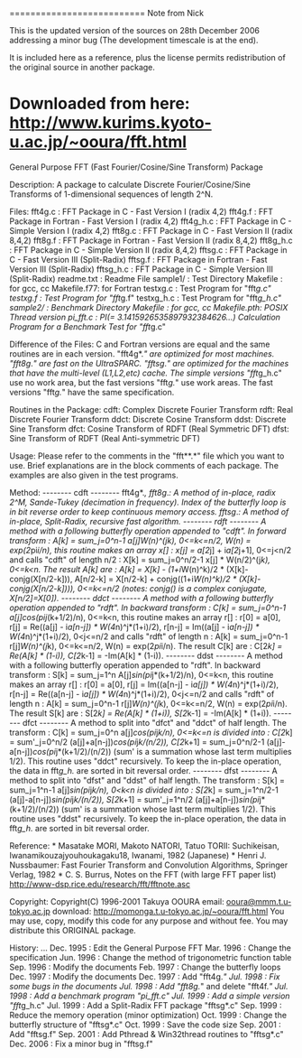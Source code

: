 ==========================
Note from Nick

This is the updated version of the sources on 28th December 2006 addressing a
minor bug (The development timescale is at the end).

It is included here as a reference, plus the license permits redistribution of
the original source in another package.

Downloaded from here:
http://www.kurims.kyoto-u.ac.jp/~ooura/fft.html
==========================

General Purpose FFT (Fast Fourier/Cosine/Sine Transform) Package

Description:
    A package to calculate Discrete Fourier/Cosine/Sine Transforms of
    1-dimensional sequences of length 2^N.

Files:
    fft4g.c    : FFT Package in C       - Fast Version   I   (radix 4,2)
    fft4g.f    : FFT Package in Fortran - Fast Version   I   (radix 4,2)
    fft4g_h.c  : FFT Package in C       - Simple Version I   (radix 4,2)
    fft8g.c    : FFT Package in C       - Fast Version   II  (radix 8,4,2)
    fft8g.f    : FFT Package in Fortran - Fast Version   II  (radix 8,4,2)
    fft8g_h.c  : FFT Package in C       - Simple Version II  (radix 8,4,2)
    fftsg.c    : FFT Package in C       - Fast Version   III (Split-Radix)
    fftsg.f    : FFT Package in Fortran - Fast Version   III (Split-Radix)
    fftsg_h.c  : FFT Package in C       - Simple Version III (Split-Radix)
    readme.txt : Readme File
    sample1/   : Test Directory
        Makefile    : for gcc, cc
        Makefile.f77: for Fortran
        testxg.c    : Test Program for "fft*g.c"
        testxg.f    : Test Program for "fft*g.f"
        testxg_h.c  : Test Program for "fft*g_h.c"
    sample2/   : Benchmark Directory
        Makefile    : for gcc, cc
        Makefile.pth: POSIX Thread version
        pi_fft.c    : PI(= 3.1415926535897932384626...) Calculation Program
                      for a Benchmark Test for "fft*g.c"

Difference of the Files:
    C and Fortran versions are equal and
    the same routines are in each version.
    "fft4g*.*" are optimized for most machines.
    "fft8g*.*" are fast on the UltraSPARC.
    "fftsg*.*" are optimized for the machines that
    have the multi-level (L1,L2,etc) cache.
    The simple versions "fft*g_h.c" use no work area, but
    the fast versions "fft*g.*" use work areas.
    The fast versions "fft*g.*" have the same specification.

Routines in the Package:
    cdft: Complex Discrete Fourier Transform
    rdft: Real Discrete Fourier Transform
    ddct: Discrete Cosine Transform
    ddst: Discrete Sine Transform
    dfct: Cosine Transform of RDFT (Real Symmetric DFT)
    dfst: Sine Transform of RDFT (Real Anti-symmetric DFT)

Usage:
    Please refer to the comments in the "fft**.*" file which
    you want to use. Brief explanations are in the block
    comments of each package. The examples are also given in
    the test programs.

Method:
    -------- cdft --------
    fft4g*.*, fft8g*.*:
        A method of in-place, radix 2^M, Sande-Tukey (decimation in
        frequency). Index of the butterfly loop is in bit
        reverse order to keep continuous memory access.
    fftsg*.*:
        A method of in-place, Split-Radix, recursive fast
        algorithm.
    -------- rdft --------
    A method with a following butterfly operation appended to "cdft".
    In forward transform :
        A[k] = sum_j=0^n-1 a[j]*W(n)^(j*k), 0<=k<=n/2,
            W(n) = exp(2*pi*i/n),
    this routine makes an array x[] :
        x[j] = a[2*j] + i*a[2*j+1], 0<=j<n/2
    and calls "cdft" of length n/2 :
        X[k] = sum_j=0^n/2-1 x[j] * W(n/2)^(j*k), 0<=k<n.
    The result A[k] are :
        A[k]     = X[k]     - (1+i*W(n)^k)/2 * (X[k]-conjg(X[n/2-k])),
        A[n/2-k] = X[n/2-k] +
                        conjg((1+i*W(n)^k)/2 * (X[k]-conjg(X[n/2-k]))),
            0<=k<=n/2
        (notes: conjg() is a complex conjugate, X[n/2]=X[0]).
    -------- ddct --------
    A method with a following butterfly operation appended to "rdft".
    In backward transform :
        C[k] = sum_j=0^n-1 a[j]*cos(pi*j*(k+1/2)/n), 0<=k<n,
    this routine makes an array r[] :
        r[0] = a[0],
        r[j]   = Re((a[j] - i*a[n-j]) * W(4*n)^j*(1+i)/2),
        r[n-j] = Im((a[j] - i*a[n-j]) * W(4*n)^j*(1+i)/2),
            0<j<=n/2
    and calls "rdft" of length n :
        A[k] = sum_j=0^n-1 r[j]*W(n)^(j*k), 0<=k<=n/2,
            W(n) = exp(2*pi*i/n).
    The result C[k] are :
        C[2*k]   =  Re(A[k] * (1-i)),
        C[2*k-1] = -Im(A[k] * (1-i)).
    -------- ddst --------
    A method with a following butterfly operation appended to "rdft".
    In backward transform :
        S[k] = sum_j=1^n A[j]*sin(pi*j*(k+1/2)/n), 0<=k<n,
    this routine makes an array r[] :
        r[0] = a[0],
        r[j]   = Im((a[n-j] - i*a[j]) * W(4*n)^j*(1+i)/2),
        r[n-j] = Re((a[n-j] - i*a[j]) * W(4*n)^j*(1+i)/2),
            0<j<=n/2
    and calls "rdft" of length n :
        A[k] = sum_j=0^n-1 r[j]*W(n)^(j*k), 0<=k<=n/2,
            W(n) = exp(2*pi*i/n).
    The result S[k] are :
        S[2*k]   =  Re(A[k] * (1+i)),
        S[2*k-1] = -Im(A[k] * (1+i)).
    -------- dfct --------
    A method to split into "dfct" and "ddct" of half length.
    The transform :
        C[k] = sum_j=0^n a[j]*cos(pi*j*k/n), 0<=k<=n
    is divided into :
        C[2*k]   = sum'_j=0^n/2  (a[j]+a[n-j])*cos(pi*j*k/(n/2)),
        C[2*k+1] = sum_j=0^n/2-1 (a[j]-a[n-j])*cos(pi*j*(k+1/2)/(n/2))
        (sum' is a summation whose last term multiplies 1/2).
    This routine uses "ddct" recursively.
    To keep the in-place operation, the data in fft*g_h.*
    are sorted in bit reversal order.
    -------- dfst --------
    A method to split into "dfst" and "ddst" of half length.
    The transform :
        S[k] = sum_j=1^n-1 a[j]*sin(pi*j*k/n), 0<k<n
    is divided into :
        S[2*k]   = sum_j=1^n/2-1 (a[j]-a[n-j])*sin(pi*j*k/(n/2)),
        S[2*k+1] = sum'_j=1^n/2  (a[j]+a[n-j])*sin(pi*j*(k+1/2)/(n/2))
        (sum' is a summation whose last term multiplies 1/2).
    This routine uses "ddst" recursively.
    To keep the in-place operation, the data in fft*g_h.*
    are sorted in bit reversal order.

Reference:
    * Masatake MORI, Makoto NATORI, Tatuo TORII: Suchikeisan,
      Iwanamikouzajyouhoukagaku18, Iwanami, 1982 (Japanese)
    * Henri J. Nussbaumer: Fast Fourier Transform and Convolution
      Algorithms, Springer Verlag, 1982
    * C. S. Burrus, Notes on the FFT (with large FFT paper list)
      http://www-dsp.rice.edu/research/fft/fftnote.asc

Copyright:
    Copyright(C) 1996-2001 Takuya OOURA
    email: ooura@mmm.t.u-tokyo.ac.jp
    download: http://momonga.t.u-tokyo.ac.jp/~ooura/fft.html
    You may use, copy, modify this code for any purpose and
    without fee. You may distribute this ORIGINAL package.

History:
    ...
    Dec. 1995  : Edit the General Purpose FFT
    Mar. 1996  : Change the specification
    Jun. 1996  : Change the method of trigonometric function table
    Sep. 1996  : Modify the documents
    Feb. 1997  : Change the butterfly loops
    Dec. 1997  : Modify the documents
    Dec. 1997  : Add "fft4g.*"
    Jul. 1998  : Fix some bugs in the documents
    Jul. 1998  : Add "fft8g.*" and delete "fft4f.*"
    Jul. 1998  : Add a benchmark program "pi_fft.c"
    Jul. 1999  : Add a simple version "fft*g_h.c"
    Jul. 1999  : Add a Split-Radix FFT package "fftsg*.c"
    Sep. 1999  : Reduce the memory operation (minor optimization)
    Oct. 1999  : Change the butterfly structure of "fftsg*.c"
    Oct. 1999  : Save the code size
    Sep. 2001  : Add "fftsg.f"
    Sep. 2001  : Add Pthread & Win32thread routines to "fftsg*.c"
    Dec. 2006  : Fix a minor bug in "fftsg.f"
